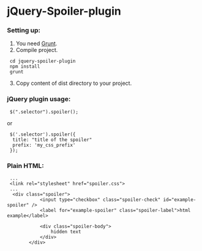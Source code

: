 jQuery-Spoiler-plugin
=====================
 
### Setting up:

 1. You need [Grunt](https://github.com/gruntjs/grunt/blob/master/README.md).
 2. Compile project.

```
 cd jquery-spoiler-plugin
 npm install
 grunt
```

 3. Copy content of dist directory to your project.

### jQuery plugin usage:

```
 $(".selector").spoiler();
```

or

```
 $('.selector').spoiler({
  title: "title of the spoiler"
  prefix: 'my_css_prefix'
 });
```

### Plain HTML:
```
 ...
 <link rel="stylesheet" href="spoiler.css">
 ...
  <div class="spoiler">
			<input type="checkbox" class="spoiler-check" id="example-spoiler" />
			<label for="example-spoiler" class="spoiler-label">html example</label>

			<div class="spoiler-body">
				hidden text
			</div>
		</div>
```
